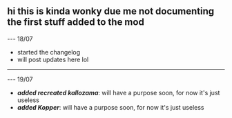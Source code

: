 hi this is kinda wonky due me not documenting the first stuff added to the mod
---
--- 18/07
- started the changelog
- will post updates here lol
---
--- 19/07
- ***added recreated kallozama***: will have a purpose soon, for now it's just useless
- ***added Kopper***: will have a purpose soon, for now it's just useless
